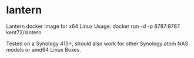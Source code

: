# lantern
Lantern docker image for x64 Linux
Usage:
    docker run -d -p 8787:8787 kent72/lantern

Tested on a Synology 415+, should also work for other Synology atom NAS models or amd64 Linux Boxes.
